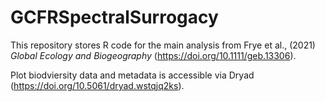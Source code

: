 # GCFRSpectralSurrogacy

This repository stores R code for the main analysis from Frye et al., (2021) _Global Ecology and Biogeography_ (https://doi.org/10.1111/geb.13306).

Plot biodviersity data and metadata is accessible via Dryad (https://doi.org/10.5061/dryad.wstqjq2ks).
